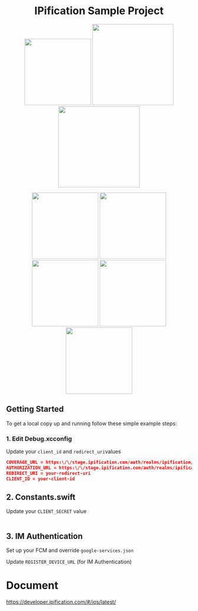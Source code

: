 
<h1 align="center">IPification Sample Project</h1>

<p align="center">
    <img src='https://user-images.githubusercontent.com/4114159/153820731-6cf4d6ed-cc37-4cc2-8a16-8baccb41b9d3.jpg' width='180'>

  <img src='https://user-images.githubusercontent.com/4114159/153834085-686378a6-97e2-4c49-9871-f12db5fc16e1.png' width='220'>

  <img src='https://user-images.githubusercontent.com/4114159/153834072-52712b4e-a3fc-43e4-a07a-0df018f7374f.jpg' width='220'>
</p>
<p align="center">
  <img src='https://user-images.githubusercontent.com/4114159/153820731-6cf4d6ed-cc37-4cc2-8a16-8baccb41b9d3.jpg' width='180'>
<img src='https://user-images.githubusercontent.com/4114159/153820778-b4e6cb13-e4b9-4eb9-96ec-b7596617d906.jpg' width='180'>
<img src='https://user-images.githubusercontent.com/4114159/153820768-fe862eb3-01b2-46de-b140-5ac55e6008bf.jpg' width='180'>
  <img src='https://user-images.githubusercontent.com/4114159/153827230-b896b66b-5b82-421d-b639-755b50d218c8.png' width='180'>

  <img src='https://user-images.githubusercontent.com/4114159/153826264-74a50ef3-9847-4ca4-bed0-5278863a3222.png' width='180'>

</p>

<!-- GETTING STARTED -->
## Getting Started

To get a local copy up and running follow these simple example steps:

### 1. Edit Debug.xcconfig
Update your `client_id` and `redirect_uri`values

  ```json
COVERAGE_URL = https:\/\/stage.ipification.com/auth/realms/ipification/coverage
AUTHORIZATION_URL = https:\/\/stage.ipification.com/auth/realms/ipification/protocol/openid-connect/auth
REDIRECT_URI = your-redirect-uri
CLIENT_ID = your-client-id
  ```
  
## 2. Constants.swift
Update your `CLIENT_SECRET` value
  <br/><br/>
  
## 3. IM Authentication
Set up your FCM and override `google-services.json`

Update `REGISTER_DEVICE_URL` (for IM Authentication)


# Document

https://developer.ipification.com/#/ios/latest/
